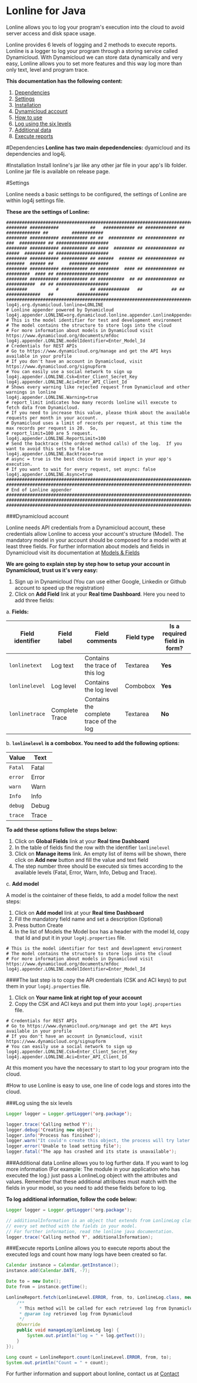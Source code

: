 # Lonline for Java
Lonline allows you to log your program's execution into the cloud to avoid server access and disk space usage.

Lonline provides 6 levels of logging and 2 methods to execute reports.  Lonline is a logger to log your program through a storing service called Dynamicloud.  With Dynamicloud we can store data dynamically and very easy, Lonline allows you to set more features and this way log more than only text, level and program trace.

**This documentation has the following content:**

1. [Dependencies](#dependencies)
2. [Settings](#settings)
  1. [Installation](#installation)
  2. [Dynamicloud account](#dynamicloud-account)
3. [How to use](#how-to-use)
  1. [Log using the six levels](#log-using-the-six-levels)
  2. [Additional data](#additional-data)
  3. [Execute reports](#execute-reports)

#Dependencies
**Lonline has two main depedendencies:** dyamicloud and its dependencies and log4j.

#Installation
Install lonline's jar like any other jar file in your app's lib folder.
Lonline jar file is available on release page.

#Settings

Lonline needs a basic settings to be configured, the settings of Lonline are within log4j settings file.

**These are the settings of Lonline:**

```properties
############################################################################################################
######## ###########            ##   ############ ## ############ ##   ############# ##         ############
######## ########### ########## ## ##  ########## ## ############ ## ###  ########## ## ####################
######## ########### ########## ## ####  ######## ## ############ ## #####  ######## ## ####################
######## ########### ########## ## ######  ###### ## ############ ## #######  ###### ##      ###############
######## ########### ########## ## ########  #### ## ############ ## #########  #### ## ####################
######## ########### ########## ## ##########  ## ## ############ ## ###########  ## ## ####################
########           #            ## ############   ##           ## ## #############   ##         ############
############################################################################################################
log4j.org.dynamicloud.lonline=LONLINE
# Lonline appender powered by Dynamicloud
log4j.appender.LONLINE=org.dynamicloud.lonline.appender.LonlineAppender
# This is the model identifier for test and development environment
# The model contains the structure to store logs into the cloud
# For more information about models in Dynamicloud visit https://www.dynamicloud.org/documents/mfdoc
log4j.appender.LONLINE.modelIdentifier=Enter_Model_Id
# Credentials for REST APIs
# Go to https://www.dynamicloud.org/manage and get the API keys available in your profile
# If you don't have an account in Dynamicloud, visit https://www.dynamicloud.org/signupform
# You can easily use a social network to sign up
log4j.appender.LONLINE.Csk=Enter_Client_Secret_Key
log4j.appender.LONLINE.Aci=Enter_API_Client_Id
# Shows every warning like rejected request from Dynamicloud and other warnings in lonline
log4j.appender.LONLINE.Warning=true
# report_limit indicates how many records lonline will execute to fetch data from Dynamicloud.
# If you need to increase this value, please think about the available requests per month in your account.
# Dynamicloud uses a limit of records per request, at this time the max records per request is 20.  So,
# report_limit=100 are 5 request.
log4j.appender.LONLINE.ReportLimit=100
# Send the backtrace (the ordered method calls) of the log.  If you want to avoid this sets to false
log4j.appender.LONLINE.Backtrace=true
# async = true is the best choice to avoid impact in your app's execution.
# If you want to wait for every request, set async: false
log4j.appender.LONLINE.Async=true
############################################################################################################
############################################################################################################
# End of Lonline appender ##################################################################################
############################################################################################################
############################################################################################################
```

###Dynamicloud account

Lonline needs API credentials from a Dynamicloud account, these credentials allow Lonline to access your account's structure (Model).  The mandatory model in your account should be composed for a model with at least three fields.  For further information about models and fields in Dynamicloud visit its documentation at [Models & Fields](https://www.dynamicloud.org/documents/mfdoc "Dynamicloud documentation")

**We are going to explain step by step how to setup your account in Dynamicloud, trust us it's very easy:**

1. Sign up in Dynamicloud (You can use either Google, Linkedin or Github account to speed up the registration)
2. Click on **Add Field** link at your **Real time Dashboard**.  Here you need to add three fields:
  
a. **Fields:**
  
| Field identifier | Field label | Field comments | Field type | Is a required field in form? |
| --- | --- | --- | --- | --- |
| `lonlinetext` | Log text | Contains the trace of this log | Textarea | **Yes** |
| `lonlinelevel` | Log level | Contains the log level | Combobox | **Yes** |
| `lonlinetrace` | Complete Trace | Contains the complete trace of the log | Textarea | **No** |  
  
b. **`lonlinelevel` is a combobox.  You need to add the following options:**
  
| Value | Text |
| --- | --- |
| `Fatal` | Fatal |
| `error` | Error |
| `warn` | Warn |
| `Info` | Info |
| `debug` | Debug |
| `trace` | Trace |

**To add these options follow the steps below:**

1. Click on **Global Fields** link at your **Real time Dashboard**
2. In the table of fields find the row with the identifier `lonlinelevel`
3. Click on **Manage items** link.  An empty list of items will be shown, there click on **Add new** button and fill the value and text field
4. The step number three should be executed six times according to the available levels (Fatal, Error, Warn, Info, Debug and Trace).

c. **Add model**
  
A model is the cointainer of these fields, to add a model follow the next steps:

1. Click on **Add model** link at your **Real time Dashboard**
2. Fill the mandatory field name and set a description (Optional)
3. Press button Create
4. In the list of Models the Model box has a header with the model Id, copy that Id and put it in your `log4j.properties` file.

```properties
# This is the model identifier for test and development environment
# The model contains the structure to store logs into the cloud
# For more information about models in Dynamicloud visit https://www.dynamicloud.org/documents/mfdoc
log4j.appender.LONLINE.modelIdentifier=Enter_Model_Id
```

####The last step is to copy the API credentials (CSK and ACI keys) to put them in your `log4j.properties` file.

1. Click on **Your name link at right top of your account**
2. Copy the CSK and ACI keys and put them into your `log4j.properties` file.

```properties
# Credentials for REST APIs
# Go to https://www.dynamicloud.org/manage and get the API keys available in your profile
# If you don't have an account in Dynamicloud, visit https://www.dynamicloud.org/signupform
# You can easily use a social network to sign up
log4j.appender.LONLINE.Csk=Enter_Client_Secret_Key
log4j.appender.LONLINE.Aci=Enter_API_Client_Id
```

At this moment you have the necessary to start to log your program into the cloud.

#How to use
Lonline is easy to use, one line of code logs and stores into the cloud.

###Log using the six levels

```java
Logger logger = Logger.getLogger('org.package');

logger.trace('Calling method Y');
logger.debug('Creating new object');
logger.info('Process has finished');
logger.warn("It could'n create this object, the process will try later.");
logger.error('Unable to load setting file');
logger.fatal('The app has crashed and its state is unavailable');
```

###Additional data
Lonline allows you to log further data.  If you want to log more information (For example: The module in your application who has executed the log.) just pass a LonlineLog object with the attributes and values.  Remember that these additional attributes must match with the fields in your model, so you need to add these fields before to log.

**To log additional information, follow the code below:**
```java
Logger logger = Logger.getLogger('org.package');

// additionalInformation is an object that extends from LonlineLog class.  That class must add the additional attributes and bind 
// every set method with the fields in your model.
// For further information, read the lonline java documentation.
logger.trace('Calling method Y', additionalInformation);
```

###Execute reports
Lonline allows you to execute reports about the executed logs and count how many logs have been created so far.

```java
Calendar instance = Calendar.getInstance();
instance.add(Calendar.DATE, -7);

Date to = new Date();
Date from = instance.getTime();

LonlineReport.fetch(LonlineLevel.ERROR, from, to, LonlineLog.class, new LonlineReportCallback() {
    /**
     * This method will be called for each retrieved log from Dynamicloud
     * @param log retrieved log from Dynamicloud
     */
    @Override
    public void manageLog(LonlineLog log) {
        System.out.println("log = " + log.getText());
    }
});

Long count = LonlineReport.count(LonlineLevel.ERROR, from, to);
System.out.println("Count = " + count);
```

For further information and support about lonline, contact us at [Contact](https://www.dynamicloud.org/contact "Dynamicloud contact")

